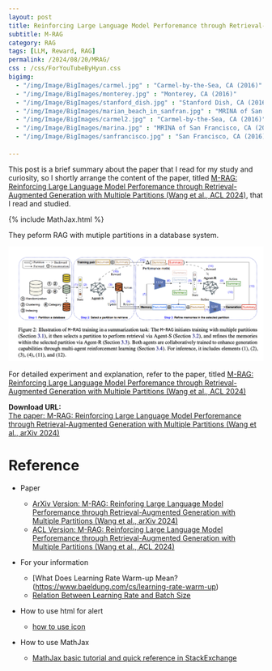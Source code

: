 ```yaml
---
layout: post
title: Reinforcing Large Language Model Perforemance through Retrieval-Augmented Generation with Multiple Partitions
subtitle: M-RAG
category: RAG
tags: [LLM, Reward, RAG]
permalink: /2024/08/20/MRAG/
css : /css/ForYouTubeByHyun.css
bigimg: 
  - "/img/Image/BigImages/carmel.jpg" : "Carmel-by-the-Sea, CA (2016)"
  - "/img/Image/BigImages/monterey.jpg" : "Monterey, CA (2016)"
  - "/img/Image/BigImages/stanford_dish.jpg" : "Stanford Dish, CA (2016)"
  - "/img/Image/BigImages/marian_beach_in_sanfran.jpg" : "MRINA of San Francisco, CA (2016)"
  - "/img/Image/BigImages/carmel2.jpg" : "Carmel-by-the-Sea, CA (2016)"
  - "/img/Image/BigImages/marina.jpg" : "MRINA of San Francisco, CA (2016)"
  - "/img/Image/BigImages/sanfrancisco.jpg" : "San Francisco, CA (2016)"
  
---
```


This post is a brief summary about the paper that I read for my study and curiosity, so I shortly arrange the content of the paper, titled [M-RAG: Reinforcing Large Language Model Perforemance through Retrieval-Augmented Generation with Multiple Partitions (Wang et al., ACL 2024)](https://aclanthology.org/2024.acl-long.108/), that I read and studied. 

{% include MathJax.html %}


They peform RAG with mutiple partitions in a database system.


![Wang et al., arXiv 2024](/img/Image/NaturalLanguageProcessing/Papers/RLRAG/2024-08-20-MRAG/M-RAG_01.png)

For detailed experiment and explanation, refer to the paper, titled [M-RAG: Reinforcing Large Language Model Perforemance through Retrieval-Augmented Generation with Multiple Partitions (Wang et al., ACL 2024)](https://aclanthology.org/2024.acl-long.108/)

<div class="alert alert-success" role="alert"><i class="fa fa-paperclip fa-lg"></i> <b>Download URL: </b><br>
  <a href="https://arxiv.org/abs/2405.16420">The paper: M-RAG: Reinforcing Large Language Model Perforemance through Retrieval-Augmented Generation with Multiple Partitions (Wang et al., arXiv 2024)</a></div>

# Reference 

- Paper 
  - [ArXiv Version: M-RAG: Reinforing Large Language Model Perforemance through Retrieval-Augmented Generation with Multiple Partitions (Wang et al., arXiv 2024)](https://arxiv.org/abs/2405.16420)
  - [ACL Version: M-RAG: Reinforcing Large Language Model Perforemance through Retrieval-Augmented Generation with Multiple Partitions (Wang et al., ACL 2024)](https://aclanthology.org/2024.acl-long.108/)
  
- For your information
  - [What Does Learning Rate Warm-up Mean?(https://www.baeldung.com/cs/learning-rate-warm-up)
  - [Relation Between Learning Rate and Batch Size](https://www.baeldung.com/cs/learning-rate-batch-size)
  
- How to use html for alert
  - [how to use icon](http://idratherbewriting.com/documentation-theme-jekyll/mydoc_icons.html)
 
- How to use MathJax 
  - [MathJax basic tutorial and quick reference in StackExchange](https://math.meta.stackexchange.com/questions/5020/mathjax-basic-tutorial-and-quick-reference)

